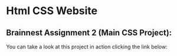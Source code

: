 # Html CSS Website

## Brainnest Assignment 2 (Main CSS Project):

You can take a look at this project in action clicking the link below:

